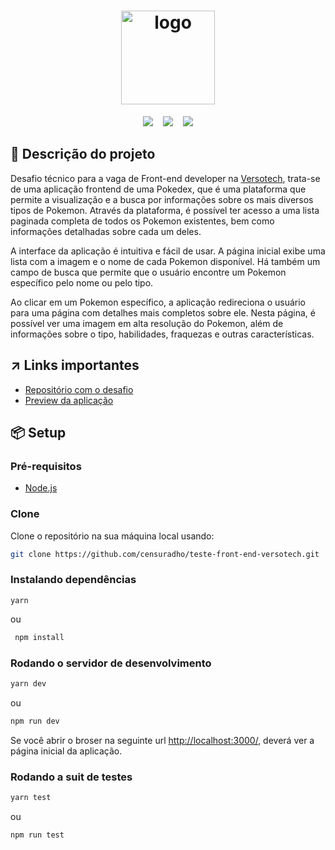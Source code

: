 <h1 align="center" width="150">
  <img src="https://user-images.githubusercontent.com/49209628/231451663-a1eb26f5-2104-4517-b3fe-9a9d2d611eae.png" alt="logo" width="150" />
</h1>


<p align="center">
<img src="https://img.shields.io/github/last-commit/censuradho/teste-front-end-versotech?style=for-the-badge"/>&nbsp;&nbsp;&nbsp;
<img src="https://img.shields.io/github/repo-size/censuradho/teste-front-end-versotech?style=for-the-badge"/>&nbsp;&nbsp;&nbsp;
<img src="https://img.shields.io/github/languages/count/censuradho/teste-front-end-versotech?style=for-the-badge"/>
</p>

## 📃 Descrição do projeto

Desafio técnico para a vaga de Front-end developer na [Versotech](https://github.com/somosversotech), trata-se de uma aplicação frontend de uma Pokedex, que é uma plataforma que permite a visualização e a busca por informações sobre os mais diversos tipos de Pokemon. Através da plataforma, é possível ter acesso a uma lista paginada completa de todos os Pokemon existentes, bem como informações detalhadas sobre cada um deles.

A interface da aplicação é intuitiva e fácil de usar. A página inicial exibe uma lista com a imagem e o nome de cada Pokemon disponível. Há também um campo de busca que permite que o usuário encontre um Pokemon específico pelo nome ou pelo tipo.

Ao clicar em um Pokemon específico, a aplicação redireciona o usuário para uma página com detalhes mais completos sobre ele. Nesta página, é possível ver uma imagem em alta resolução do Pokemon, além de informações sobre o tipo, habilidades, fraquezas e outras características.

## ↗️ Links importantes
- [Repositório com o desafio](https://github.com/somosversotech/teste-react-pleno)
- [Preview da aplicação](https://teste-front-end-versotech.vercel.app/)


## 📦 Setup

### Pré-requisitos
- [Node.js](https://nodejs.org/en)

### Clone

Clone o repositório na sua máquina local usando:

```bash
git clone https://github.com/censuradho/teste-front-end-versotech.git
```

### Instalando dependências

```
yarn
```

ou

```bash
 npm install
```


### Rodando o servidor de desenvolvimento


```bash
yarn dev
```
ou

```bash
npm run dev
```

Se você abrir o broser na seguinte url [http://localhost:3000/](http://localhost:3000/), deverá ver a página inicial da aplicação.

### Rodando a suit de testes

```bash
yarn test
```
ou

```bash
npm run test
```

